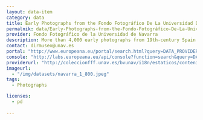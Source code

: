 ```yaml
---
layout: data-item
category: data
title: Early Photographs from the Fondo Fotográfico De La Universidad De Navarra
permalnik: data/Early-Photographs-from-the-Fondo-Fotográfico-De-La-Universidad-De-Navarra
provider: Fondo Fotográfico de la Universidad de Navarra
description: More than 4,000 early photographs from 19th-century Spain in the collections of the Universidad de Navarra. Spanish language.
contact: dirmuseo@unav.es
portal: "http://www.europeana.eu/portal/search.html?query=DATA_PROVIDER%3a%22Fondo+Fotogr%C3%A1fico+de+la+Universidad+de+Navarra%22"
console: "http://labs.europeana.eu/api/console?function=search&query=DATA_PROVIDER%3a%22Fondo+Fotogr%C3%A1fico+de+la+Universidad+de+Navarra%22"
providerurl: "http://coleccionfff.unav.es/bvunav/i18n/estaticos/contenido.cmd?pagina=estaticos/presentacion"
imageurl: 
  - "/img/datasets/navarra_1_800.jpeg"
tags:
  - Photographs

licenses:
  - pd  
      
---
```

